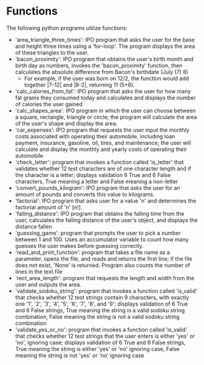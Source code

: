 # Functions
The following python programs utilize functions:

- 'area_triangle_three_times': IPO program that asks the user for the base and height three times using a 'for-loop'. The program displays the area of these triangles to the user.
- 'bacon_proximity': IPO program that obtains the user's birth month and birth day as numbers, invokes the 'bacon_proximity' function, then calculates the absolute difference from Bacon's birthdate (July (7) 8)
   - For example, if the user was born on 12/2, the function would add together |7-12| and |8-2|, returning 11 (5+6).
- 'calc_calories_from_fat': IPO program that asks the user for how many fat grams they consumed today and calculates and displays the number of calories the user gained
- 'calc_shapes_area': IPO program in which the user can choose between a square, rectangle, triangle or circle; the program will calculate the area of the user's shape and display the area.
- 'car_expenses': IPO program that requests the user input the monthly costs associated with operating their automobile, including loan payment, insurance, gasoline, oil, tires, and maintenance; the user will calculate and display the monthly and yearly costs of operating their automobile
- 'check_letter': program that invokes a function called 'is_letter' that validates whether 12 test characters are of one character length and if the character is a letter; displays validation 6 True and 6 False characters, True meaning a letter and False meaning a non-letter
- 'convert_pounds_kilogram': IPO program that asks the user for an amount of pounds and converts this value to kilograms. 
- 'factorial': IPO program that asks user for a value 'n' and determines the factorial amount of 'n' [n!].
- 'falling_distance': IPO program that obtains the falling time from the user, calculates the falling distance of the user's object, and displays the distance fallen
- 'guessing_game': program that prompts the user to pick a number between 1 and 100. Uses an accumulator variable to count how many guesses the user makes before guessing correctly. 
- 'read_and_print_function': program that takes a file name as a parameter, opens the file, and reads and returns the first line; if the file does not exist, 'None' is returned. Program also counts the number of lines in the text file
- 'rect_area_length': program that requests the length and width from the user and outputs the area. 
- 'validate_sodoku_string': program that invokes a function called 'is_valid' that checks whether 12 test strings contain 9 characters, with exactly one '1', '2', '3', '4', '5', '6', '7', '8', and '9'; displays validation of 6 True and 6 False strings, True meaning the string is a valid sodoku string combination, False meaning the string is not a valid sodoku string combination
- 'validate_yes_or_no': program that invokes a function called 'is_valid' that checks whether 12 test strings that the user enters is either 'yes' or 'no', ignoring case; displays validation of 6 True and 6 False strings, True meaning the string is either 'yes' or 'no' ignoring case, False meaning the string is not 'yes' or 'no' ignoring case
